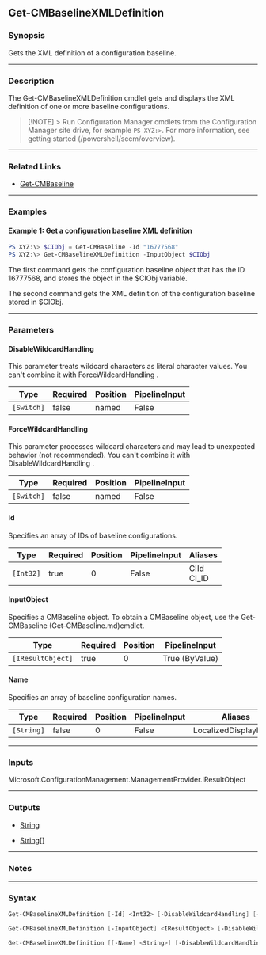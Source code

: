 Get-CMBaselineXMLDefinition
---------------------------




### Synopsis
Gets the XML definition of a configuration baseline.



---


### Description

The Get-CMBaselineXMLDefinition cmdlet gets and displays the XML definition of one or more baseline configurations.



> [!NOTE] > Run Configuration Manager cmdlets from the Configuration Manager site drive, for example `PS XYZ:>`. For more information, see getting started (/powershell/sccm/overview).



---


### Related Links
* [Get-CMBaseline](Get-CMBaseline)





---


### Examples
#### Example 1: Get a configuration baseline XML definition
```PowerShell
PS XYZ:\> $CIObj = Get-CMBaseline -Id "16777568"
PS XYZ:\> Get-CMBaselineXMLDefinition -InputObject $CIObj
```
The first command gets the configuration baseline object that has the ID 16777568, and stores the object in the $CIObj variable.


The second command gets the XML definition of the configuration baseline stored in $CIObj.


---


### Parameters
#### **DisableWildcardHandling**

This parameter treats wildcard characters as literal character values. You can't combine it with ForceWildcardHandling .






|Type      |Required|Position|PipelineInput|
|----------|--------|--------|-------------|
|`[Switch]`|false   |named   |False        |



#### **ForceWildcardHandling**

This parameter processes wildcard characters and may lead to unexpected behavior (not recommended). You can't combine it with DisableWildcardHandling .






|Type      |Required|Position|PipelineInput|
|----------|--------|--------|-------------|
|`[Switch]`|false   |named   |False        |



#### **Id**

Specifies an array of IDs of baseline configurations.






|Type     |Required|Position|PipelineInput|Aliases       |
|---------|--------|--------|-------------|--------------|
|`[Int32]`|true    |0       |False        |CIId<br/>CI_ID|



#### **InputObject**

Specifies a CMBaseline object. To obtain a CMBaseline object, use the Get-CMBaseline (Get-CMBaseline.md)cmdlet.






|Type             |Required|Position|PipelineInput |
|-----------------|--------|--------|--------------|
|`[IResultObject]`|true    |0       |True (ByValue)|



#### **Name**

Specifies an array of baseline configuration names.






|Type      |Required|Position|PipelineInput|Aliases             |
|----------|--------|--------|-------------|--------------------|
|`[String]`|false   |0       |False        |LocalizedDisplayName|





---


### Inputs
Microsoft.ConfigurationManagement.ManagementProvider.IResultObject





---


### Outputs
* [String](https://learn.microsoft.com/en-us/dotnet/api/System.String)


* [String[]](https://learn.microsoft.com/en-us/dotnet/api/System.String[])






---


### Notes




---


### Syntax
```PowerShell
Get-CMBaselineXMLDefinition [-Id] <Int32> [-DisableWildcardHandling] [-ForceWildcardHandling] [<CommonParameters>]
```
```PowerShell
Get-CMBaselineXMLDefinition [-InputObject] <IResultObject> [-DisableWildcardHandling] [-ForceWildcardHandling] [<CommonParameters>]
```
```PowerShell
Get-CMBaselineXMLDefinition [[-Name] <String>] [-DisableWildcardHandling] [-ForceWildcardHandling] [<CommonParameters>]
```
